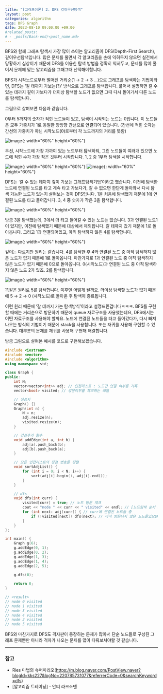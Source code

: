 ```yaml
---
title: "[그래프이론] 2. DFS 깊이우선탐색"
layout: post
categories: algorithm
tags: DFS Graph
date: 2023-08-10 09:00:00 +09:00
#related_posts:
# - _posts/Back-end/<post_name.md>
---
```


BFS와 함께 그래프 탐색시 가장 많이 쓰이는 알고리즘이 DFS(Depth-First Search), 깊이우선탐색입니다. 많은 문제를 풀면서 각 알고리즘을 손에 익혀두지 않으면 실전에서 당황하기 십상이기 때문에 DFS를 이용한 탐색 방법을 정확히 익혀두고, 문제를 많이 풀어서 문제에 맞는 알고리즘을 그때그때 선택해야합니다.

BFS가 시작노드로부터 떨어진 거리순(1 → 2 → 3 …)으로 그래프를 탐색하는 기법이라면, DFS는 ‘갈 데까지 가보는(?)’ 방식으로 그래프를 탐색합니다. 풀어서 설명하면 갈 수 있는 데까지 깊이 가보다가 더이상 탐색할 노드가 없으면 그때 다시 돌아가서 다른 노드를 탐색합니다.

그림으로 살펴보면 다음과 같습니다.

0부터 5까지의 숫자가 적힌 노드들이 있고, 탐색이 시작되는 노드는 0입니다. 이 노드들은 모두 가중치가 1로 동일한 양방향 간선으로 연결되어 있습니다. (간선에 적힌 숫자는 간선의 가중치가 아닌 시작노드(0)로부터 각 노드까지의 거리를 뜻함)

![image](/assets/img/dfs_1.jpeg){: width="60%" height="60%"}

우선, 시작노드에 가장 가까이 있는 노드부터 탐색하되, 그런 노드들이 여러개 있으면 노드에 적힌 수가 가장 작은 것부터 시작합니다. 1, 2 중 1부터 탐색을 시작합니다.

![image](/assets/img/dfs_2.jpeg){: width="60%" height="60%"}
![image](/assets/img/dfs_3.jpeg){: width="60%" height="60%"}


DFS는 ‘갈 수 있는 데까지 깊이 가보는 그래프탐색기법’이라고 했습니다. 이전에 탐색한 노드에 연결된 노드를 타고 계속 타고 가보다가, 갈 수 없으면 한단계 돌아와서 다시 탐색 가능한 노드가 있는지 살펴보는 것이 DFS입니다. 1을 처음에 탐색했기 때문에 1에 연결된 노드를 타고 들어갑니다. 3, 4 중 숫자가 작은 3을 탐색합니다.

![image](/assets/img/dfs_4.jpeg){: width="60%" height="60%"}

방금 3을 탐색했는데, 3에서 더 타고 들어갈 수 있는 노드는 없습니다. 3과 연결된 노드1이 있지만, 이전에 탐색했기 때문에 대상에서 제외합니다. 갈 데까지 갔기 때문에 1로 돌아옵니다. 그리고 1과 연결되어있고, 아직 탐색하지 않은 4를 탐색합니다.

![image](/assets/img/dfs_5.jpeg){: width="60%" height="60%"}

깊이는 다르지만 원리는 같습니다. 4를 탐색한 후 4와 연결된 노드 중 아직 탐색하지 않은 노드가 없기 때문에 1로 돌아옵니다. 마찬가지로 1과 연결된 노드 중 아직 탐색하지 않은 노드가 없기 때문에 0으로 돌아옵니다. 0(시작노드)과 연결된 노드 중 아직 탐색하지 않은 노드 2가 있죠. 2를 탐색합니다.

![image](/assets/img/dfs_6.jpeg){: width="60%" height="60%"}

똑같은 원리로 5를 탐색합니다. 이후엔 어떻게 될까요. 더이상 탐색할 노드가 없기 때문에 5 → 2 → 0 (시작노드)로 돌아온 후 탐색이 종료됩니다.

이런 원리 때문에 ‘갈 데까지 가는 탐색방식’이라고 설명드린겁니다ㅋㅋㅋ. BFS를 구현할 때에는 거리순으로 방문하기 때문에 queue 자료구조를 사용했는데요, DFS에서는 어떤 자료구조를 사용해야 할까요. 노드에 연결된 노드들을 타고 들어갔다가, 다시 빠져나오는 방식의 기법이기 때문에 stack을 사용합니다. 또는 재귀를 사용해 구현할 수 있습니다. 대부분의 문제를 재귀를 사용해 구현해 해결합니다.

방금 그림으로 살펴본 예시를 코드로 구현해보겠습니다.

```c++
#include <iostream>
#include <vector>
#include <algorithm>
using namespace std;

class Graph {
public:
    int N;
    vector<vector<int>> adj; // 인접리스트 : 노드간 연결 여부를 기록
    vector<bool> visited; // 방문여부를 체크하는 배열

    // 생성자
    Graph() {}
    Graph(int n) {
        N = n;
        adj.resize(n);
        visited.resize(n);
    }

    // 간선추가 함수
    void addEdge(int a, int b) {
        adj[a].push_back(b);
        adj[b].push_back(a);
    }

    // 모든 인접리스트의 정점 번호를 정렬
    void sortAdjList() {
        for (int i = 0; i < N; i++) {
            sort(adj[i].begin(), adj[i].end());
        }
    }

    // dfs
    void dfs(int curr) {
        visited[curr] = true; // 노드 방문 체크
        cout << "node " << curr << " visited" << endl; // [노드탐색 순서 체크용]
        for (int next: adj[curr]) { // curr에 연결된 노드들 중 
            if (!visited[next]) dfs(next); // 아직 방문되지 않은 노드들있으면 탐색
        }
    }
};

int main() {
    Graph g(6);
    g.addEdge(0, 1);
    g.addEdge(0, 2);
    g.addEdge(1, 3);
    g.addEdge(1, 4);
    g.addEdge(2, 5);

    g.dfs(0);
    
    return 0;
}

// <result>
// node 0 visited
// node 1 visited
// node 3 visited
// node 4 visited
// node 2 visited
// node 5 visited
```

BFS와 마찬가지로 DFS도 격자판이 등장하는 문제가 많아서 단순 노드들로 구성된 그래프 문제뿐만 
아니라 격자가 나오는 문제를 많이 다뤄보셔야할 것 같습니다.


---
### 참고
- Ries 마법의 슈퍼마리오(https://m.blog.naver.com/PostView.naver?blogId=kks227&logNo=220785731077&referrerCode=0&searchKeyword=dfs)
- [알고리즘 트레이닝] - 안티 라크소넨
